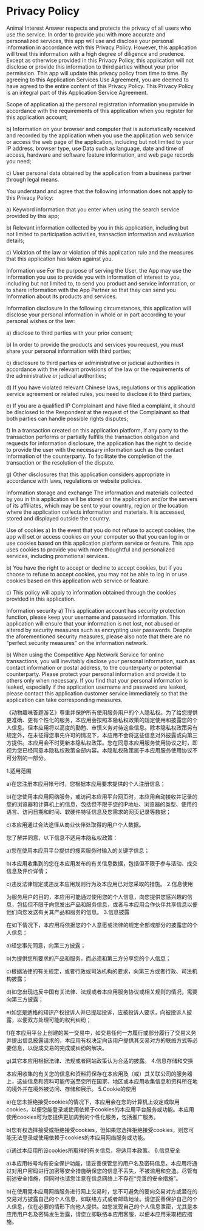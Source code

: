 # Privacy Policy


Animal Interest Answer respects and protects the privacy of all users who use the service. In order to provide you with more accurate and personalized services, this app will use and disclose your personal information in accordance with this Privacy Policy. However, this application will treat this information with a high degree of diligence and prudence. Except as otherwise provided in this Privacy Policy, this application will not disclose or provide this information to third parties without your prior permission. This app will update this privacy policy from time to time. By agreeing to this Application Services Use Agreement, you are deemed to have agreed to the entire content of this Privacy Policy. This Privacy Policy is an integral part of this Application Service Agreement.

Scope of application a) the personal registration information you provide in accordance with the requirements of this application when you register for this application account;

b) Information on your browser and computer that is automatically received and recorded by the application when you use the application web service or access the web page of the application, including but not limited to your IP address, browser type, use Data such as language, date and time of access, hardware and software feature information, and web page records you need;

c) User personal data obtained by the application from a business partner through legal means.

You understand and agree that the following information does not apply to this Privacy Policy:

a) Keyword information that you enter when using the search service provided by this app;

b) Relevant information collected by you in this application, including but not limited to participation activities, transaction information and evaluation details;

c) Violation of the law or violation of this application rule and the measures that this application has taken against you.

Information use For the purpose of serving the User, the App may use the information you use to provide you with information of interest to you, including but not limited to, to send you product and service information, or to share information with the App Partner so that they can send you Information about its products and services.

Information disclosure In the following circumstances, this application will disclose your personal information in whole or in part according to your personal wishes or the law:

a) disclose to third parties with your prior consent;

b) In order to provide the products and services you request, you must share your personal information with third parties;

c) disclosure to third parties or administrative or judicial authorities in accordance with the relevant provisions of the law or the requirements of the administrative or judicial authorities;

d) If you have violated relevant Chinese laws, regulations or this application service agreement or related rules, you need to disclose it to third parties;

e) If you are a qualified IP Complainant and have filed a complaint, it should be disclosed to the Respondent at the request of the Complainant so that both parties can handle possible rights disputes;

f) In a transaction created on this application platform, if any party to the transaction performs or partially fulfills the transaction obligation and requests for information disclosure, the application has the right to decide to provide the user with the necessary information such as the contact information of the counterparty. To facilitate the completion of the transaction or the resolution of the dispute.

g) Other disclosures that this application considers appropriate in accordance with laws, regulations or website policies.

Information storage and exchange The information and materials collected by you in this application will be stored on the application and/or the servers of its affiliates, which may be sent to your country, region or the location where the application collects information and materials. It is accessed, stored and displayed outside the country.

Use of cookies a) In the event that you do not refuse to accept cookies, the app will set or access cookies on your computer so that you can log in or use cookies based on this application platform service or feature. This app uses cookies to provide you with more thoughtful and personalized services, including promotional services.

b) You have the right to accept or decline to accept cookies, but if you choose to refuse to accept cookies, you may not be able to log in or use cookies based on this application web service or feature.

c) This policy will apply to information obtained through the cookies provided in this application.

Information security a) This application account has security protection function, please keep your username and password information. This application will ensure that your information is not lost, not abused or altered by security measures such as encrypting user passwords. Despite the aforementioned security measures, please also note that there are no “perfect security measures” on the information network.

b) When using the Competitive App Network Service for online transactions, you will inevitably disclose your personal information, such as contact information or postal address, to the counterparty or potential counterparty. Please protect your personal information and provide it to others only when necessary. If you find that your personal information is leaked, especially if the application username and password are leaked, please contact this application customer service immediately so that the application can take corresponding measures.

《动物趣味答题游艺》尊重并保护所有使用服务用户的个人隐私权。为了给您提供更准确、更有个性化的服务，本应用会按照本隐私权政策的规定使用和披露您的个人信息。但本应用将以高度的勤勉、审慎义务对待这些信息。除本隐私权政策另有规定外，在未征得您事先许可的情况下，本应用不会将这些信息对外披露或向第三方提供。本应用会不时更新本隐私权政策。您在同意本应用服务使用协议之时，即视为您已经同意本隐私权政策全部内容。本隐私权政策属于本应用服务使用协议不可分割的一部分。

1.适用范围

a)在您注册本应用帐号时，您根据本应用要求提供的个人注册信息；

b)在您使用本应用网络服务，或访问本应用平台网页时，本应用自动接收并记录的您的浏览器和计算机上的信息，包括但不限于您的IP地址、浏览器的类型、使用的语言、访问日期和时间、软硬件特征信息及您需求的网页记录等数据；

c)本应用通过合法途径从商业伙伴处取得的用户个人数据。

您了解并同意，以下信息不适用本隐私权政策：

a)您在使用本应用平台提供的搜索服务时输入的关键字信息；

b)本应用收集到的您在本应用发布的有关信息数据，包括但不限于参与活动、成交信息及评价详情；

c)违反法律规定或违反本应用规则行为及本应用已对您采取的措施。
2.信息使用

 为服务用户的目的，本应用可能通过使用您的个人信息，向您提供您感兴趣的信息，包括但不限于向您发出产品和服务信息，或者与本应用合作伙伴共享信息以便他们向您发送有关其产品和服务的信息。
3.信息披露

在如下情况下，本应用将依据您的个人意愿或法律的规定全部或部分的披露您的个人信息：

a)经您事先同意，向第三方披露；

b)为提供您所要求的产品和服务，而必须和第三方分享您的个人信息；

c)根据法律的有关规定，或者行政或司法机构的要求，向第三方或者行政、司法机构披露；

d)如您出现违反中国有关法律、法规或者本应用服务协议或相关规则的情况，需要向第三方披露；

e)如您是适格的知识产权投诉人并已提起投诉，应被投诉人要求，向被投诉人披露，以便双方处理可能的权利纠纷；

f)在本应用平台上创建的某一交易中，如交易任何一方履行或部分履行了交易义务并提出信息披露请求的，本应用有权决定向该用户提供其交易对方的联络方式等必要信息，以促成交易的完成或纠纷的解决。

g)其它本应用根据法律、法规或者网站政策认为合适的披露。
4.信息存储和交换

本应用收集的有关您的信息和资料将保存在本应用及（或）其关联公司的服务器上，这些信息和资料可能传送至您所在国家、地区或本应用收集信息和资料所在地的境外并在境外被访问、存储和展示。
5.Cookie的使用

a)在您未拒绝接受cookies的情况下，本应用会在您的计算机上设定或取用cookies，以便您能登录或使用依赖于cookies的本应用平台服务或功能。本应用使用cookies可为您提供更加周到的个性化服务，包括推广服务。

b)您有权选择接受或拒绝接受cookies，但如果您选择拒绝接受cookies，则您可能无法登录或使用依赖于cookies的本应用网络服务或功能。

c)通过本应用所设cookies所取得的有关信息，将适用本政策。
6.信息安全

a)本应用帐号均有安全保护功能，请妥善保管您的用户名及密码信息。本应用将通过对用户密码进行加密等安全措施确保您的信息不丢失，不被滥用和变造。尽管有前述安全措施，但同时也请您注意在信息网络上不存在“完善的安全措施”。

b)在使用竞本应用网络服务进行网上交易时，您不可避免的要向交易对方或潜在的交易对方披露自己的个人信息，如联络方式或者邮政地址。请您妥善保护自己的个人信息，仅在必要的情形下向他人提供。如您发现自己的个人信息泄密，尤其是本应用用户名及密码发生泄露，请您立即联络本应用客服，以便本应用采取相应措施。
